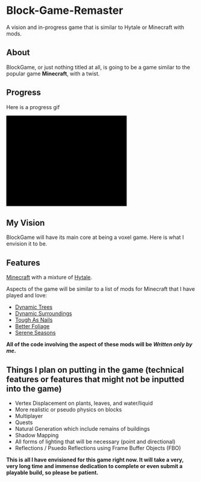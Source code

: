 # Block-Game-Remaster
A vision and in-progress game that is similar to Hytale or Minecraft with mods.

## About

BlockGame, or just nothing titled at all, is going to be a game similar to the popular game **Minecraft**, with a twist.

## Progress

Here is a progress gif

![progress](https://github.com/Pale-Gray/Block-Game-Remaster/blob/main/readme/2021-09-19%2021-20-06%20(1).gif)

## My Vision

BlockGame will have its main core at being a voxel game. Here is what I envision it to be.

## Features

[Minecraft](https://minecraft.net) with a mixture of [Hytale](https://hytale.com/).

Aspects of the game will be similar to a list of mods for Minecraft that I have played and love:

- [Dynamic Trees](https://www.curseforge.com/minecraft/mc-mods/dynamictrees)
- [Dynamic Surroundings](https://www.curseforge.com/minecraft/mc-mods/dynamic-surroundings)
- [Tough As Nails](https://www.curseforge.com/minecraft/mc-mods/tough-as-nails)
- [Better Foliage](https://www.curseforge.com/minecraft/mc-mods/better-foliage)
- [Serene Seasons](https://www.curseforge.com/minecraft/mc-mods/serene-seasons)

**All of the code involving the aspect of these mods will be *Written only by me*.**

## Things I plan on putting in the game (technical features or features that might not be inputted into the game)

- Vertex Displacement on plants, leaves, and water/liquid
- More realistic or pseudo physics on blocks
- Multiplayer
- Quests
- Natural Generation which include remains of buildings
- Shadow Mapping
- All forms of lighting that will be necessary (point and directional)
- Reflections / Psuedo Reflections using Frame Buffer Objects (FBO)

**This is all I have envisioned for this game right now. It will take a very, very long time and immense dedication to complete or even submit a playable build, so please be patient.**
